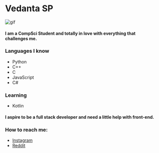 # Vedanta SP

![gif](https://media3.giphy.com/media/SpoZWVAYlMCMGcLfqU/200w.webp?cid=ecf05e478olqkw6c9dxiy0u517iaew0ta82zrbol8ij3fzd4&rid=200w.webp)

#### I am a CompSci Student and totally in love with everything that challenges me.

### Languages I know
* Python
* C++
* C
* JavaScript
* C#


### Learning 
* Kotlin

#### I aspire to be a full stack developer and need a little help with front-end.

### How to reach me:
* [Instagram](https://www.instagram.com/_vedanta11/)
* [Reddit](https://www.reddit.com/user/Vedanta11)


